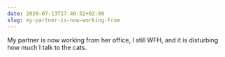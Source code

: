 ```yaml
---
date: 2020-07-13T17:40:52+02:00
slug: my-partner-is-now-working-from
---
```

My partner is now working from her office, I still WFH, and it is disturbing how much I talk to the cats.


